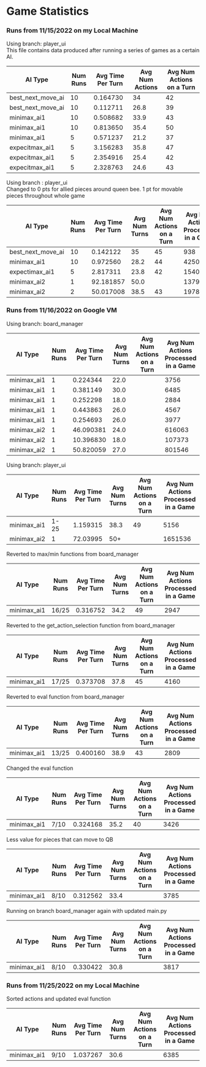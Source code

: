 # Game Statistics

### Runs from 11/15/2022 on my Local Machine

Using branch: player_ui \
This file contains data produced after running a series of games 
as a certain AI.

| AI Type           | Num Runs | Avg Time Per Turn | Avg Num Actions | Avg Num Actions on a Turn |
|-------------------|----------|-------------------|-----------------|---------------------------|
| best_next_move_ai | 10       | 0.164730          | 34              | 42                        |
| best_next_move_ai | 10       | 0.112711          | 26.8            | 39                        |
| minimax_ai1       | 10       | 0.508682          | 33.9            | 43                        |
| minimax_ai1       | 10       | 0.813650          | 35.4            | 50                        |
| minimax_ai1       | 5        | 0.571237          | 21.2            | 37                        |
| expecitmax_ai1    | 5        | 3.156283          | 35.8            | 47                        |
| expecitmax_ai1    | 5        | 2.354916          | 25.4            | 42                        |
| expecitmax_ai1    | 5        | 2.328763          | 24.6            | 43                        |

Using branch : player_ui \
Changed to 0 pts for allied pieces around queen bee. 1 pt for movable pieces throughout whole game

| AI Type           | Num Runs | Avg Time Per Turn | Avg Num Turns | Avg Num Actions on a Turn | Avg Num Actions Processed in a Game |
|-------------------|----------|-------------------|---------------|---------------------------|-------------------------------------|
| best_next_move_ai | 10       | 0.142122          | 35            | 45                        | 938                                 |
| minimax_ai1       | 10       | 0.972560          | 28.2          | 44                        | 4250                                |
| expectimax_ai1    | 5        | 2.817311          | 23.8          | 42                        | 15405                               |
| minimax_ai2       | 1        | 92.181857         | 50.0          |                           | 1379327                             |
| minimax_ai2       | 2        | 50.017008         | 38.5          | 43                        | 197811                              |


### Runs from 11/16/2022 on Google VM

Using branch: board_manager

| AI Type     | Num Runs | Avg Time Per Turn | Avg Num Turns | Avg Num Actions on a Turn | Avg Num Actions Processed in a Game |
|-------------|----------|-------------------|---------------|---------------------------|-------------------------------------|
| minimax_ai1 | 1        | 0.224344          | 22.0          |                           | 3756                                |
| minimax_ai1 | 1        | 0.381149          | 30.0          |                           | 6485                                |
| minimax_ai1 | 1        | 0.252298          | 18.0          |                           | 2884                                |
| minimax_ai1 | 1        | 0.443863          | 26.0          |                           | 4567                                |
| minimax_ai1 | 1        | 0.254693          | 26.0          |                           | 3977                                |
| minimax_ai2 | 1        | 46.090381         | 24.0          |                           | 616063                              |
| minimax_ai2 | 1        | 10.396830         | 18.0          |                           | 107373                              |
| minimax_ai2 | 1        | 50.820059         | 27.0          |                           | 801546                              |


Using branch: player_ui

| AI Type     | Num Runs | Avg Time Per Turn | Avg Num Turns | Avg Num Actions on a Turn | Avg Num Actions Processed in a Game |
|-------------|----------|-------------------|---------------|---------------------------|-------------------------------------|
| minimax_ai1 | 1-25     | 1.159315          | 38.3          | 49                        | 5156                                |
| minimax_ai2 | 1        | 72.03995          | 50+           |                           | 1651536                             |

Reverted to max/min functions from board_manager

| AI Type     | Num Runs | Avg Time Per Turn | Avg Num Turns | Avg Num Actions on a Turn | Avg Num Actions Processed in a Game |
|-------------|----------|-------------------|---------------|---------------------------|-------------------------------------|
| minimax_ai1 | 16/25    | 0.316752          | 34.2          | 49                        | 2947                                |

Reverted to the get_action_selection function from board_manager

| AI Type     | Num Runs | Avg Time Per Turn | Avg Num Turns | Avg Num Actions on a Turn | Avg Num Actions Processed in a Game |
|-------------|----------|-------------------|---------------|---------------------------|-------------------------------------|
| minimax_ai1 | 17/25    | 0.373708          | 37.8          | 45                        | 4160                                |

Reverted to eval function from board_manager

| AI Type     | Num Runs | Avg Time Per Turn | Avg Num Turns | Avg Num Actions on a Turn | Avg Num Actions Processed in a Game |
|-------------|----------|-------------------|---------------|---------------------------|-------------------------------------|
| minimax_ai1 | 13/25    | 0.400160          | 38.9          | 43                        | 2809                                |

Changed the eval function

| AI Type     | Num Runs | Avg Time Per Turn | Avg Num Turns | Avg Num Actions on a Turn | Avg Num Actions Processed in a Game |
|-------------|----------|-------------------|---------------|---------------------------|-------------------------------------|
| minimax_ai1 | 7/10     | 0.324168          | 35.2          | 40                        | 3426                                |

Less value for pieces that can move to QB

| AI Type     | Num Runs | Avg Time Per Turn | Avg Num Turns | Avg Num Actions on a Turn | Avg Num Actions Processed in a Game |
|-------------|----------|-------------------|---------------|---------------------------|-------------------------------------|
| minimax_ai1 | 8/10     | 0.312562          | 33.4          |                           | 3785                                |

Running on branch board_manager again with updated main.py

| AI Type     | Num Runs | Avg Time Per Turn | Avg Num Turns | Avg Num Actions on a Turn | Avg Num Actions Processed in a Game |
|-------------|----------|-------------------|---------------|---------------------------|-------------------------------------|
| minimax_ai1 | 8/10     | 0.330422          | 30.8          |                           | 3817                                |


### Runs from 11/25/2022 on my Local Machine

Sorted actions and updated eval function

| AI Type     | Num Runs | Avg Time Per Turn | Avg Num Turns | Avg Num Actions on a Turn | Avg Num Actions Processed in a Game |
|-------------|----------|-------------------|---------------|---------------------------|-------------------------------------|
| minimax_ai1 | 9/10     | 1.037267          | 30.6          |                           | 6385                                |
